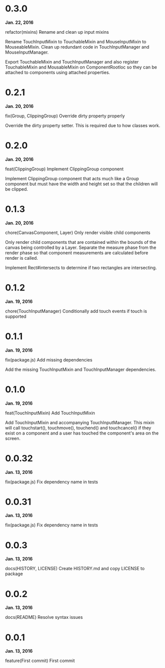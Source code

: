 # 0.3.0

**Jan. 22, 2016**

refactor(mixins) Rename and clean up input mixins

Rename TouchInputMixin to TouchableMixin and MouseInputMixin to MouseableMixin.
Clean up redundant code in TouchInputManager and MouseInputManager.

Export TouchableMixin and TouchInputManager and also register TouchableMixin
and MousableMixin on ComponentRootIoc so they can be attached to components
using attached properties.


# 0.2.1

**Jan. 20, 2016**

fix(Group, ClippingGroup) Override dirty property properly

Override the dirty property setter. This is required due to how classes work.


# 0.2.0

**Jan. 20, 2016**

feat(ClippingGroup) Implement ClippingGroup component

Implement ClippingGroup component that acts much like a Group component but
must have the width and height set so that the children will be clipped.


# 0.1.3

**Jan. 20, 2016**

chore(CanvasComponent, Layer) Only render visible child components

Only render child components that are contained within the bounds of the canvas
being controlled by a Layer. Separate the measure phase from the render phase
so that component measurements are calculated before render is called.

Implement Rect#intersects to determine if two rectangles are intersecting.


# 0.1.2

**Jan. 19, 2016**

chore(TouchInputManager) Conditionally add touch events if touch is supported


# 0.1.1

**Jan. 19, 2016**

fix(package.js) Add missing dependencies

Add the missing TouchInputMixin and TouchInputManager dependencies.


# 0.1.0

**Jan. 19, 2016**

feat(TouchInputMixin) Add TouchInputMixin

Add TouchInputMixin and accompanying TouchInputManager. This mixin will
call touchstart(), touchmove(), touchend() and touchcancel() if they exist
on a component and a user has touched the component's area on the screen.


# 0.0.32

**Jan. 13, 2016**

fix(package.js) Fix dependency name in tests


# 0.0.31

**Jan. 13, 2016**

fix(package.js) Fix dependency name in tests


# 0.0.3

**Jan. 13, 2016**

docs(HISTORY, LICENSE) Create HISTORY.md and copy LICENSE to package


# 0.0.2

**Jan. 13, 2016**

docs(README) Resolve syntax issues


# 0.0.1

**Jan. 13, 2016**

feature(First commit) First commit
